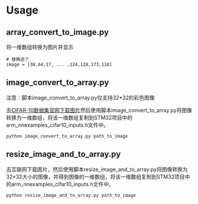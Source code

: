 # Usage

## array_convert_to_image.py
将一维数组转换为图片并显示

```
# 替换这个
image = [38,64,17, ... ,124,128,173,118]
```

## image_convert_to_array.py

注意：脚本image_convert_to_array.py仅支持32*32的彩色图像

去[CIFAR-10数据集官网下载图片](https://www.cs.toronto.edu/~kriz/cifar.html)然后使用脚本image_convert_to_array.py将图像转换为一维数组，将该一维数组复制到STM32项目中的arm_nnexamples_cifar10_inputs.h文件中。

```
python image_convert_to_array.py path_to_image
```

## resize_image_and_to_array.py

去互联网下载图片，然后使用脚本resize_image_and_to_array.py将图像转换为32*32大小的图像，并得到图像的一维数组，将该一维数组复制到STM32项目中的arm_nnexamples_cifar10_inputs.h文件中。

```
python resize_image_and_to_array.py path_to_image
```